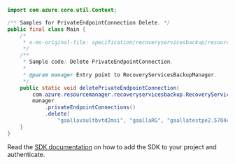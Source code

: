 ```java
import com.azure.core.util.Context;

/** Samples for PrivateEndpointConnection Delete. */
public final class Main {
    /*
     * x-ms-original-file: specification/recoveryservicesbackup/resource-manager/Microsoft.RecoveryServices/stable/2022-02-01/examples/PrivateEndpointConnection/DeletePrivateEndpointConnection.json
     */
    /**
     * Sample code: Delete PrivateEndpointConnection.
     *
     * @param manager Entry point to RecoveryServicesBackupManager.
     */
    public static void deletePrivateEndpointConnection(
        com.azure.resourcemanager.recoveryservicesbackup.RecoveryServicesBackupManager manager) {
        manager
            .privateEndpointConnections()
            .delete(
                "gaallavaultbvtd2msi", "gaallaRG", "gaallatestpe2.5704c932-249a-490b-a142-1396838cd3b", Context.NONE);
    }
}
```

Read the [SDK documentation](https://github.com/Azure/azure-sdk-for-java/blob/azure-resourcemanager-recoveryservicesbackup_1.0.0-beta.5/sdk/recoveryservicesbackup/azure-resourcemanager-recoveryservicesbackup/README.md) on how to add the SDK to your project and authenticate.
